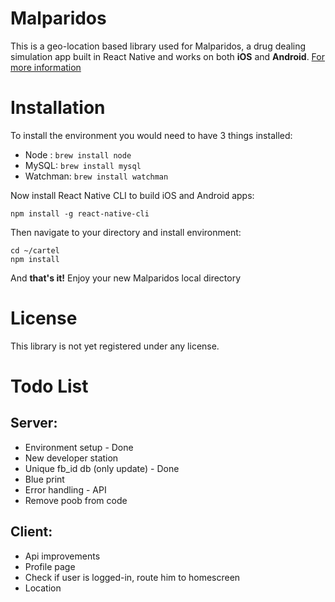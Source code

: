 Malparidos
======

This is a geo-location based library used for Malparidos, a drug dealing simulation app built in React Native and works on both **iOS** and **Android**.
[For more information](https://www.malparidos.com/")

Installation
======

To install the environment you would need to have 3 things installed:

* Node : `brew install node`
* MySQL: `brew install mysql`
* Watchman: `brew install watchman`

Now install React Native CLI to build iOS and Android apps:
```
npm install -g react-native-cli
```

Then navigate to your directory and install environment:
```
cd ~/cartel
npm install
```

And **that's it!** Enjoy your new Malparidos local directory

License
======
This library is not yet registered under any license.


Todo List
======

## Server:

* Environment setup - Done
* New developer station
* Unique fb_id db (only update) - Done
* Blue print
* Error handling - API
* Remove poob from code

## Client:

* Api improvements
* Profile page
* Check if user is logged-in, route him to homescreen
* Location
